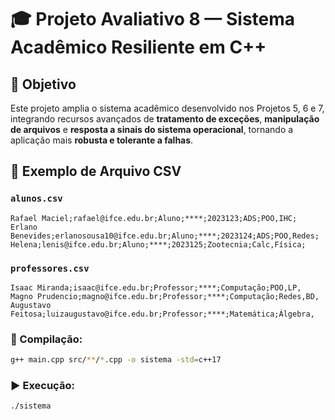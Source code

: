 
# 🎓 Projeto Avaliativo 8 — Sistema Acadêmico Resiliente em C++

## 📌 Objetivo
Este projeto amplia o sistema acadêmico desenvolvido nos Projetos 5, 6 e 7, integrando recursos avançados de **tratamento de exceções**, **manipulação de arquivos** e **resposta a sinais do sistema operacional**, tornando a aplicação mais **robusta e tolerante a falhas**.

## 📁 Exemplo de Arquivo CSV

### `alunos.csv`
```
Rafael Maciel;rafael@ifce.edu.br;Aluno;****;2023123;ADS;POO,IHC;
Erlano Benevides;erlanosousa10@ifce.edu.br;Aluno;****;2023124;ADS;POO,Redes;
Helena;lenis@ifce.edu.br;Aluno;****;2023125;Zootecnia;Calc,Física;
```

### `professores.csv`
```
Isaac Miranda;isaac@ifce.edu.br;Professor;****;Computação;POO,LP,
Magno Prudencio;magno@ifce.edu.br;Professor;****;Computação;Redes,BD,
Augustavo Feitosa;luizaugustavo@ifce.edu.br;Professor;****;Matemática;Álgebra,
```

### 🔧 Compilação:
```bash
g++ main.cpp src/**/*.cpp -o sistema -std=c++17
```

### ▶️ Execução:
```bash
./sistema
```